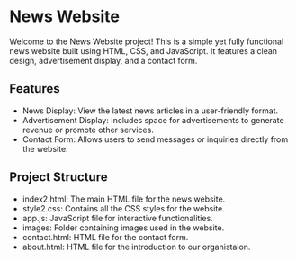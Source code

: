 # News Website

Welcome to the News Website project! This is a simple yet fully functional news website built using HTML, CSS, and JavaScript. It features a clean design, advertisement display, and a contact form.

## Features

- News Display: View the latest news articles in a user-friendly format.
- Advertisement Display: Includes space for advertisements to generate revenue or promote other services.
- Contact Form: Allows users to send messages or inquiries directly from the website.

## Project Structure
- index2.html: The main HTML file for the news website.
- style2.css: Contains all the CSS styles for the website.
- app.js: JavaScript file for interactive functionalities.
- images: Folder containing images used in the website.
- contact.html: HTML file for the contact form.
- about.html: HTML file for the introduction to our organistaion.
